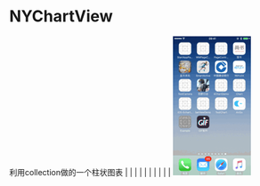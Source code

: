 # NYChartView
利用collection做的一个柱状图表
|
|
|
|
|
|
|
|
|
|
![image](https://github.com/JanyGee/NYChartView/blob/master/qq.gif)
